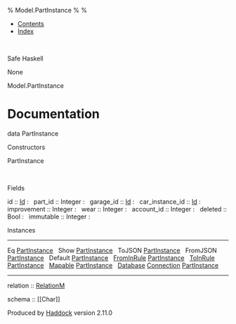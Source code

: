 % Model.PartInstance
% 
% 

-   [Contents](index.html)
-   [Index](doc-index.html)

 

Safe Haskell

None

Model.PartInstance

Documentation
=============

data PartInstance

Constructors

PartInstance

 

Fields

id :: [Id](Model-General.html#t:Id)
:    
part\_id :: Integer
:    
garage\_id :: [Id](Model-General.html#t:Id)
:    
car\_instance\_id :: [Id](Model-General.html#t:Id)
:    
improvement :: Integer
:    
wear :: Integer
:    
account\_id :: Integer
:    
deleted :: Bool
:    
immutable :: Integer
:    

Instances

  ------------------------------------------------------------------------------------------------------------------------------------------------------ ---
  Eq [PartInstance](Model-PartInstance.html#t:PartInstance)                                                                                               
  Show [PartInstance](Model-PartInstance.html#t:PartInstance)                                                                                             
  ToJSON [PartInstance](Model-PartInstance.html#t:PartInstance)                                                                                           
  FromJSON [PartInstance](Model-PartInstance.html#t:PartInstance)                                                                                         
  Default [PartInstance](Model-PartInstance.html#t:PartInstance)                                                                                          
  [FromInRule](Data-InRules.html#t:FromInRule) [PartInstance](Model-PartInstance.html#t:PartInstance)                                                     
  [ToInRule](Data-InRules.html#t:ToInRule) [PartInstance](Model-PartInstance.html#t:PartInstance)                                                         
  [Mapable](Model-General.html#t:Mapable) [PartInstance](Model-PartInstance.html#t:PartInstance)                                                          
  [Database](Model-General.html#t:Database) [Connection](Data-SqlTransaction.html#t:Connection) [PartInstance](Model-PartInstance.html#t:PartInstance)    
  ------------------------------------------------------------------------------------------------------------------------------------------------------ ---

relation :: [RelationM](Data-Relation.html#t:RelationM)

schema :: [[Char]]

Produced by [Haddock](http://www.haskell.org/haddock/) version 2.11.0
